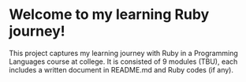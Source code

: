 # Welcome to my learning Ruby journey!

This project captures my learning journey with Ruby in a Programming Languages course at college. It is consisted of 9 modules (TBU), each includes a written document in README.md and Ruby codes (if any).
